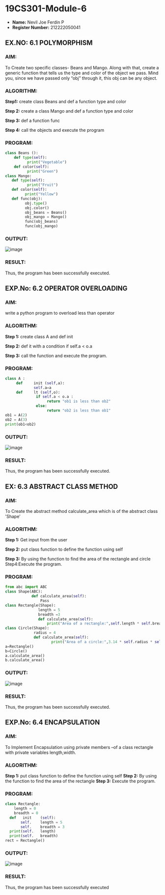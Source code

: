 # 19CS301-Module-6

- **Name:** Nevil Joe Ferdin P
- **Register Number:** 212222050041

  
## EX.NO: 6.1   POLYMORPHISM

### AIM:
To Create two specific classes- Beans and Mango. Along with that, create a generic function that tells us the type and color of the object we pass. Mind you, since we have passed only “obj” through it, this obj can be any object.


### ALGORITHM:
**Step1:** create class Beans and def a function type and color

**Step 2:** create a class Mango and def a function type and color

**Step 3:** def a function func

**Step 4:** call the objects and execute the program

### PROGRAM:
```python
class Beans ():
    def type(self):   
          print("Vegetable")
    def color(self):
          print("Green")
class Mango:
   def type(self):
          print("Fruit")
   def color(self):
         print("Yellow")
   def func(obj):
         obj.type()
         obj.color()
         obj_beans = Beans()
         obj_mango = Mango()
         func(obj_beans)
         func(obj_mango)
```
### OUTPUT:
![image](https://github.com/user-attachments/assets/b41a3e12-896b-4f6c-a9b2-19045a5088f9)


### RESULT:
Thus, the program has been successfully executed.



## EXP.No: 6.2 OPERATOR OVERLOADING

### AIM: 
write a python program to overload less than operator
### ALGORITHM:
**Step 1:** create class A and def init	 

**Step 2:** def it	with a condition if self.a < o.a 

**Step 3:** call the function and execute the program.
### PROGRAM:
```python
class A :
     def     init (self,a):
             self.a=a
     def     lt (self,o):
              if self.a < o.a :
                   return "ob1 is less than ob2"
              else:
                   return "ob2 is less than ob1"
ob1 = A(2)
ob2 = A(3)
print(ob1<ob2)
```
### OUTPUT:
![image](https://github.com/user-attachments/assets/dae03d17-1004-424e-a179-ef62fd2681bd)



### RESULT: 
Thus, the program has been successfully executed.



## EX: 6.3 ABSTRACT CLASS METHOD

### AIM:
To Create the abstract method calculate_area which is of the abstract class 'Shape'

### ALGORITHM:
**Step 1:** Get input from the user

**Step 2:** put class function to define the function using self

**Step 3:** By using the function to find the area of the rectangle and circle Step4:Execute the program.

### PROGRAM:
```python
from abc import ABC
class Shape(ABC):
            def calculate_area(self):
                Pass
class Rectangle(Shape):
               length = 5
               breadth =3
               def calculate_area(self):
                   print("Area of a rectangle:",self.length * self.breadth)
class Circle(Shape):
             radius = 4
             def calculate_area(self):
                     print("Area of a circle:",3.14 * self.radius * self.radius)
a=Rectangle()
b=Circle()
a.calculate_area()
b.calculate_area()
```
### OUTPUT:
![image](https://github.com/user-attachments/assets/a4c70e22-b3e0-417a-86d7-41f547c9d60d)


### RESULT:
Thus, the program has been successfully executed.



## EXP.No: 6.4 ENCAPSULATION
### AIM:
To Implement Encapsulation using private members –of a class rectangle with private variables length,width.
### ALGORITHM: 
**Step 1:** put class function to define the function using self
**Step 2:** By using the function to find the area of the rectangle 
**Step 3:** Execute the program.
### PROGRAM:
```python
class Rectangle:
 	length = 0
 	breadth = 0
  def	init	(self):
       self.	length = 5
       self.	breadth = 3
  print(self.	length)
  print(self.	breadth)
rect = Rectangle()
```
### OUTPUT:
![image](https://github.com/user-attachments/assets/ea434dc1-3f93-4a66-8828-1d815e9ff015)

 

### RESULT: 
Thus, the program has been successfully executed
